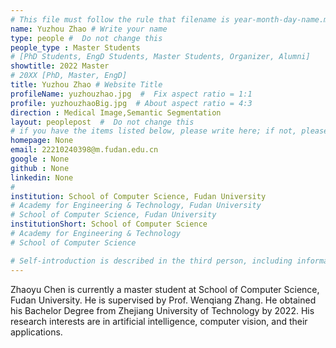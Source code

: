 ```yaml
---
# This file must follow the rule that filename is year-month-day-name.md .
name: Yuzhou Zhao # Write your name
type: people #  Do not change this
people_type : Master Students
# [PhD Students, EngD Students, Master Students, Organizer, Alumni]
showtitle: 2022 Master
# 20XX [PhD, Master, EngD]
title: Yuzhou Zhao # Website Title
profileName: yuzhouzhao.jpg  #  Fix aspect ratio = 1:1
profile: yuzhouzhaoBig.jpg  # About aspect ratio = 4:3
direction : Medical Image,Semantic Segmentation
layout: peoplepost  #  Do not change this
# if you have the items listed below, please write here; if not, please write None.
homepage: None
email: 22210240398@m.fudan.edu.cn
google : None
github : None
linkedin: None
# 
institution: School of Computer Science, Fudan University
# Academy for Engineering & Technology, Fudan University
# School of Computer Science, Fudan University
institutionShort: School of Computer Science
# Academy for Engineering & Technology
# School of Computer Science

# Self-introduction is described in the third person, including information such as educational experience(B/M/P), graduation career development 
---
```


Zhaoyu Chen is currently a master student at School of Computer Science, Fudan University. He is supervised by Prof. Wenqiang Zhang. He obtained his Bachelor Degree from Zhejiang University of Technology by 2022. His research interests are in artificial intelligence, computer vision, and their applications.



 

